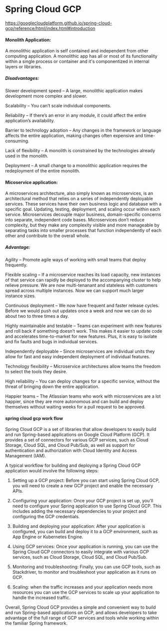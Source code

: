 # Spring Cloud GCP
https://googlecloudplatform.github.io/spring-cloud-gcp/reference/html/index.html#introduction

#### Monolith Application:

A monolithic application is self contained and independent from other computing application.
A monolithic app has all or most of its functionality within a single process or container and it's componentized in internal layers or libraries.

##### Disadvantages:
Slower development speed – A large, monolithic application makes development more complex and slower.

Scalability – You can’t scale individual components.

Reliability – If there’s an error in any module, it could affect the entire application’s availability.

Barrier to technology adoption – Any changes in the framework or language affects the entire application, making changes often expensive and time-consuming.

Lack of flexibility – A monolith is constrained by the technologies already used in the monolith.

Deployment – A small change to a monolithic application requires the redeployment of the entire monolith.

#### Micoservice application:
A microservices architecture, also simply known as microservices, is an architectural method that relies on a series of independently deployable services. These services have their own business logic and database with a specific goal. Updating, testing, deployment, and scaling occur within each service. Microservices decouple major business, domain-specific concerns into separate, independent code bases. Microservices don’t reduce complexity, but they make any complexity visible and more manageable by separating tasks into smaller processes that function independently of each other and contribute to the overall whole. 

##### Advantage:
Agility – Promote agile ways of working with small teams that deploy frequently.

Flexible scaling – If a microservice reaches its load capacity, new instances of that service can rapidly be deployed to the accompanying cluster to help relieve pressure. We are now multi-tenanant and stateless with customers spread across multiple instances. Now we can support much larger instance sizes. 

Continuous deployment – We now have frequent and faster release cycles. Before we would push out updates once a week and now we can do so about two to three times a day. 

Highly maintainable and testable – Teams can experiment with new features and roll back if something doesn’t work. This makes it easier to update code and accelerates time-to-market for new features. Plus, it is easy to isolate and fix faults and bugs in individual services.

Independently deployable – Since microservices are individual units they allow for fast and easy independent deployment of individual features. 

Technology flexibility – Microservice architectures allow teams the freedom to select the tools they desire. 

High reliability – You can deploy changes for a specific service, without the threat of bringing down the entire application.

Happier teams – The Atlassian teams who work with microservices are a lot happier, since they are more autonomous and can build and deploy themselves without waiting weeks for a pull request to be approved.

#### spring cloud gcp work flow

Spring Cloud GCP is a set of libraries that allow developers to easily build and run Spring-based applications on Google Cloud Platform (GCP). It provides a set of connectors for various GCP services, such as Cloud Storage, Cloud SQL, and Cloud Pub/Sub, as well as support for authentication and authorization with Cloud Identity and Access Management (IAM).

A typical workflow for building and deploying a Spring Cloud GCP application would involve the following steps:

1. Setting up a GCP project: Before you can start using Spring Cloud GCP, you will need to create a new GCP project and enable the necessary APIs.

2. Configuring your application: Once your GCP project is set up, you'll need to configure your Spring application to use Spring Cloud GCP. This includes adding the necessary dependencies to your project and configuring the GCP credentials.

3. Building and deploying your application: After your application is configured, you can build and deploy it to a GCP environment, such as App Engine or Kubernetes Engine.

4. Using GCP services: Once your application is running, you can use the Spring Cloud GCP connectors to easily integrate with various GCP services, such as Cloud Storage, Cloud SQL, and Cloud Pub/Sub.
5. Monitoring and troubleshooting: Finally, you can use GCP tools, such as Stackdriver, to monitor and troubleshoot your application as it runs on GCP.

6. Scaling: when the traffic increases and your application needs more resources you can use the GCP services to scale up your application to handle the increased traffic.

Overall, Spring Cloud GCP provides a simple and convenient way to build and run Spring-based applications on GCP, and allows developers to take advantage of the full range of GCP services and tools while working within the familiar Spring framework.
